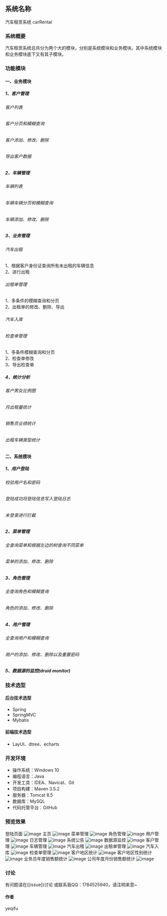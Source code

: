 ## 系统名称 
汽车租赁系统 carRental
### 系统概要
汽车租赁系统总共分为两个大的模块，分别是系统模块和业务模块。其中系统模块和业务模块底下又有其子模块。
### 功能模块
#### 一、业务模块
##### 1、客户管理
###### 客户列表
###### 客户分页和模糊查询
###### 客户添加、修改、删除
###### 导出客户数据
##### 2、车辆管理
###### 车辆列表
###### 车辆车辆分页和模糊查询
###### 车辆添加、修改、删除
##### 3、业务管理
###### 汽车出租
1、根据客户身份证查询所有未出租的车辆信息  
2、进行出租
###### 出租单管理
1、多条件的模糊查询和分页  
2、出租单的修改、删除、导出
###### 汽车入库
###### 检查单管理
1、多条件模糊查询和分页  
2、检查单修改  
3、导出检查单
##### 4、统计分析
###### 客户男女比例图
###### 月出租量统计
###### 销售员业绩统计
###### 出租车辆类型统计
#### 二、系统模块
##### 1、用户登陆
###### 校验用户名和密码
###### 登陆成功将登陆信息写入登陆日志
###### 未登录进行拦截
##### 2、菜单管理
###### 全查询菜单和根据左边的树查询不同菜单
###### 菜单的添加、修改、删除
##### 3、角色管理
###### 全查询角色和模糊查询
###### 角色的添加、修改、删除
##### 4、用户管理
###### 全查询用户和模糊查询
###### 用户的添加、修改、删除以及重置密码
##### 5、数据源的监控(druid monitor)

### 技术选型
#### 后台技术选型
* Spring
* SpringMVC
* Mybatis
#### 前端技术选型
* LayUI、dtree、echarts

### 开发环境
* 操作系统：Windows 10
* 编程语言：Java
* 开发工具：IDEA、Navicat、Git
* 项目构建：Maven 3.5.2
* 服务器：Tomcat 8.5
* 数据库：MySQL 
* 代码托管平台：GitHub

### 预览效果
登陆页面
![image](https://github.com/yeqifu/carRental/blob/master/src/main/webapp/static/images/carRental/login.PNG)
主页
![image](https://github.com/yeqifu/carRental/blob/master/src/main/webapp/static/images/carRental/index.PNG)
菜单管理
![image](https://github.com/yeqifu/carRental/blob/master/src/main/webapp/static/images/carRental/menu.PNG)
角色管理
![image](https://github.com/yeqifu/carRental/blob/master/src/main/webapp/static/images/carRental/角色管理.PNG)
用户管理
![image](https://github.com/yeqifu/carRental/blob/master/src/main/webapp/static/images/carRental/用户管理.PNG)
日志管理
![image](https://github.com/yeqifu/carRental/blob/master/src/main/webapp/static/images/carRental/日志管理.PNG)
系统公告
![image](https://github.com/yeqifu/carRental/blob/master/src/main/webapp/static/images/carRental/系统公告.PNG)
数据源监控
![image](https://github.com/yeqifu/carRental/blob/master/src/main/webapp/static/images/carRental/数据源监控.PNG)
客户管理
![image](https://github.com/yeqifu/carRental/blob/master/src/main/webapp/static/images/carRental/客户管理.PNG)
车辆管理
![image](https://github.com/yeqifu/carRental/blob/master/src/main/webapp/static/images/carRental/车辆管理.PNG)
汽车出租
![image](https://github.com/yeqifu/carRental/blob/master/src/main/webapp/static/images/carRental/汽车出租.PNG)
出租单管理
![image](https://github.com/yeqifu/carRental/blob/master/src/main/webapp/static/images/carRental/出租单管理.PNG)
汽车入库
![image](https://github.com/yeqifu/carRental/blob/master/src/main/webapp/static/images/carRental/汽车入库.PNG)
检查单管理
![image](https://github.com/yeqifu/carRental/blob/master/src/main/webapp/static/images/carRental/检查单管理.PNG)
客户地区统计
![image](https://github.com/yeqifu/carRental/blob/master/src/main/webapp/static/images/carRental/客户地区统计.PNG)
客户地区性别统计
![image](https://github.com/yeqifu/carRental/blob/master/src/main/webapp/static/images/carRental/客户地区性别统计.PNG)
业务员年度销售额统计
![image](https://github.com/yeqifu/carRental/blob/master/src/main/webapp/static/images/carRental/业务员年度销售额统计.PNG)
公司年度月份销售额统计
![image](https://github.com/yeqifu/carRental/blob/master/src/main/webapp/static/images/carRental/公司年度月份销售额统计.PNG)

### 讨论
有问题请在([issue])讨论 或联系我QQ：1784525940，请注明来意~

#### 作者
yeqifu
